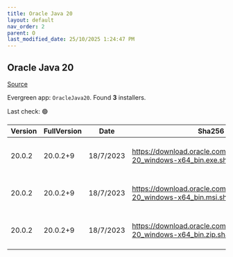 ```yaml
---
title: Oracle Java 20
layout: default
nav_order: 2
parent: O
last_modified_date: 25/10/2025 1:24:47 PM
---
```


## Oracle Java 20

[Source](https://www.oracle.com/java/technologies/downloads/#java20)

Evergreen app: `OracleJava20`. Found **3** installers.

Last check: 🟢

| Version | FullVersion | Date      | Sha256                                                                       | Type | URI                                                                                                                                            |
| ------- | ----------- | --------- | ---------------------------------------------------------------------------- | ---- | ---------------------------------------------------------------------------------------------------------------------------------------------- |
| 20.0.2  | 20.0.2+9    | 18/7/2023 | https://download.oracle.com/java/20/latest/jdk-20_windows-x64_bin.exe.sha256 | exe  | [https://download.oracle.com/java/20/latest/jdk-20_windows-x64_bin.exe](https://download.oracle.com/java/20/latest/jdk-20_windows-x64_bin.exe) |
| 20.0.2  | 20.0.2+9    | 18/7/2023 | https://download.oracle.com/java/20/latest/jdk-20_windows-x64_bin.msi.sha256 | msi  | [https://download.oracle.com/java/20/latest/jdk-20_windows-x64_bin.msi](https://download.oracle.com/java/20/latest/jdk-20_windows-x64_bin.msi) |
| 20.0.2  | 20.0.2+9    | 18/7/2023 | https://download.oracle.com/java/20/latest/jdk-20_windows-x64_bin.zip.sha256 | zip  | [https://download.oracle.com/java/20/latest/jdk-20_windows-x64_bin.zip](https://download.oracle.com/java/20/latest/jdk-20_windows-x64_bin.zip) |
